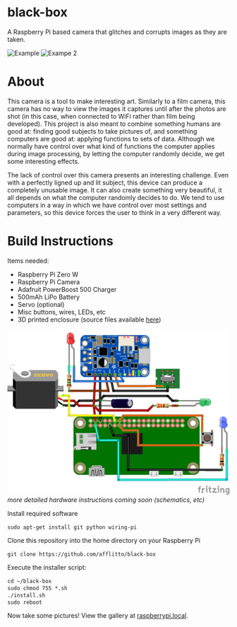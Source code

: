 # black-box

A Raspberry Pi based camera that glitches and corrupts images as they are taken.

![Example](Examples/face.bmp)
![Exampe 2](Examples/grey.bmp)

# About
This camera is a tool to make interesting art. Similarly to a film camera, this camera has no way to view the images it captures until after the photos are shot (in this case, when connected to WiFi rather than film being developed). This project is also meant to combine something humans are good at: finding good subjects to take pictures of, and something computers are good at: applying functions to sets of data. Although we normally have control over what kind of functions the computer applies during image processing, by letting the computer randomly decide, we get some interesting effects.

The lack of control over this camera presents an interesting challenge. Even with a perfectly ligned up and lit subject, this device can produce a completely unusable image. It can also create something very beautiful, it all depends on what the computer randomly decides to do. We tend to use computers in a way in which we have control over most settings and parameters, so this device forces the user to think in a very different way.

# Build Instructions
Items needed:
- Raspberry Pi Zero W
- Raspberry Pi Camera
- Adafruit PowerBoost 500 Charger
- 500mAh LiPo Battery
- Servo (optional)
- Misc buttons, wires, LEDs, etc
- 3D printed enclosure (source files available [here](https://cad.onshape.com/documents/00e8311b8a503860a813edb1/w/4b32e54c5edc5f4e2bd6dd65/e/09960cee0905d2651915b789))

![Schematic](Examples/schematic.png)
*more detailed hardware instructions coming soon (schematics, etc)*

Install required software
```
sudo apt-get install git python wiring-pi
```

Clone this repository into the home directory on your Raspberry Pi
```
git clone https://github.com/afflitto/black-box
```

Execute the installer script:
```
cd ~/black-box
sudo chmod 755 *.sh
./install.sh
sudo reboot
```

Now take some pictures! View the gallery at [raspberrypi.local](raspberrypi.local).
